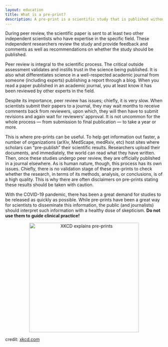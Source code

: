 ```yaml
---
layout: education
title: What is a pre-print?
description: A pre-print is a scientific study that is published without first being vetted by experts in a process called peer review.
---
```


During peer review, the scientific paper is sent to at least two other independent scientists who have expertise in the specific field. These independent researchers review the study and provide feedback and comments as well as recommendations on whether the study should be published.

Peer review is integral to the scientific process. The critical outside assessment validates and instills trust in the science being published. It is also what differentiates science in a well-respected academic journal from someone (including experts) publishing a report through a blog. When you read a paper published in an academic journal, you at least know it has been reviewed by other experts in the field. 

Despite its importance, peer review has issues; chiefly, it is very slow. When scientists submit their papers to a journal, they may wait months to receive comments back from reviewers, upon which, they will then have to submit revisions and again wait for reviewers’ approval. It is not uncommon for the whole process — from submission to final publication — to take a year or more. 

This is where pre-prints can be useful. To help get information out faster, a number of organizations (arXiv, MedScape, medRxiv, etc) host sites where scholars can “pre-publish” their scientific results. Researchers upload their documents, and immediately, the world can read what they have written. Then, once these studies undergo peer review, they are officially published in a journal elsewhere. As is human nature, though, this process has its own issues. Chiefly, there is no validation stage of these pre-prints to check whether the research, in terms of its methods, analysis, or conclusions, is of a high quality. This is why there are often disclaimers on pre-prints stating these results should be taken with caution. 

With the COVID-19 pandemic, there has been a great demand for studies to be released as quickly as possible. While pre-prints have been a great way for scientists to disseminate this information, the public (and journalists) should interpret such information with a healthy dose of skepticism. <strong>Do not use them to guide clinical practice!</strong>

<p style="text-align: center;">
  <a href="https://xkcd.com/2304/" title="View at XKCD">
    <img src="https://imgs.xkcd.com/comics/preprint_2x.png" style="width:350px; max-width: 80%" alt="XKCD explains pre-prints" />
  </a>
</p>
<p class="caption">credit: <a href="https://xkcd.com/2304/" title="View at XKCD">xkcd.com</a></p>